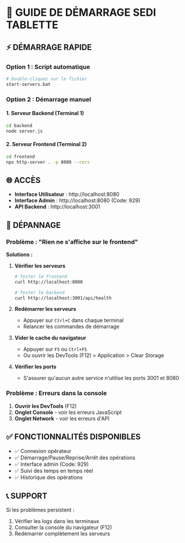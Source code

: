 # 🚀 GUIDE DE DÉMARRAGE SEDI TABLETTE

## ⚡ DÉMARRAGE RAPIDE

### Option 1 : Script automatique
```bash
# Double-cliquez sur le fichier
start-servers.bat
```

### Option 2 : Démarrage manuel

#### 1. Serveur Backend (Terminal 1)
```bash
cd backend
node server.js
```

#### 2. Serveur Frontend (Terminal 2)  
```bash
cd frontend
npx http-server . -p 8080 --cors
```

## 🌐 ACCÈS

- **Interface Utilisateur** : http://localhost:8080
- **Interface Admin** : http://localhost:8080 (Code: 929)
- **API Backend** : http://localhost:3001

## 🔧 DÉPANNAGE

### Problème : "Rien ne s'affiche sur le frontend"

**Solutions :**

1. **Vérifier les serveurs**
   ```bash
   # Tester le frontend
   curl http://localhost:8080
   
   # Tester le backend  
   curl http://localhost:3001/api/health
   ```

2. **Redémarrer les serveurs**
   - Appuyer sur `Ctrl+C` dans chaque terminal
   - Relancer les commandes de démarrage

3. **Vider le cache du navigateur**
   - Appuyer sur `F5` ou `Ctrl+F5`
   - Ou ouvrir les DevTools (F12) > Application > Clear Storage

4. **Vérifier les ports**
   - S'assurer qu'aucun autre service n'utilise les ports 3001 et 8080

### Problème : Erreurs dans la console

1. **Ouvrir les DevTools** (F12)
2. **Onglet Console** - voir les erreurs JavaScript
3. **Onglet Network** - voir les erreurs d'API

## ✅ FONCTIONNALITÉS DISPONIBLES

- ✅ Connexion opérateur
- ✅ Démarrage/Pause/Reprise/Arrêt des opérations
- ✅ Interface admin (Code: 929)
- ✅ Suivi des temps en temps réel
- ✅ Historique des opérations

## 📞 SUPPORT

Si les problèmes persistent :
1. Vérifier les logs dans les terminaux
2. Consulter la console du navigateur (F12)
3. Redémarrer complètement les serveurs
